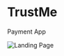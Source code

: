 # TrustMe
Payment App

![Landing Page](https://raw.githubusercontent.com/edielam/TrustMe/main/project_shots/Screenshot%202024-08-02%20at%2011.54.47%E2%80%AFPM.png)
